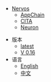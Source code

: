 <!-- the following part should be indentical to https://raw.githubusercontent.com/cryptape/Nervos-Docs/master/_navbar.md -->
* [Nervos](https://cryptape.github.io/Nervos-Docs)
  * [AppChain](https://cryptape.github.io/Nervos-AppChain-Docs/)
  * [CITA](http://www.haichaozhu.com/Cita-Docs/)
  * [Neuron](https://cryptape.github.io/Neuron-Android/#/)
<!-- the above part should be indentical to https://raw.githubusercontent.com/cryptape/Nervos-Docs/master/_navbar.md -->
* 版本
  * [latest](zh-CN/latest/index.md)
  * [V 0.16](zh-CN/v0.16/index.md)
* 语言
  * [English](en-US/v0.16/index.md)
  * [中文](zh-CN/v0.16/index.md)

  
